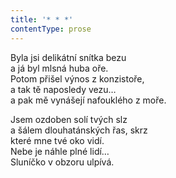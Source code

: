 ```yaml
---
title: '* * *'
contentType: prose
---
```


<section>

Byla jsi delikátní snítka bezu  
a já byl mlsná huba oře.  
Potom přišel výnos z konzistoře,  
a tak tě naposledy vezu…  
a pak mě vynášejí nafouklého z moře.

Jsem ozdoben solí tvých slz  
a šálem dlouhatánských řas, skrz  
které mne tvé oko vidí.  
Nebe je náhle plné lidí…  
Sluníčko v obzoru ulpívá.

</section>
